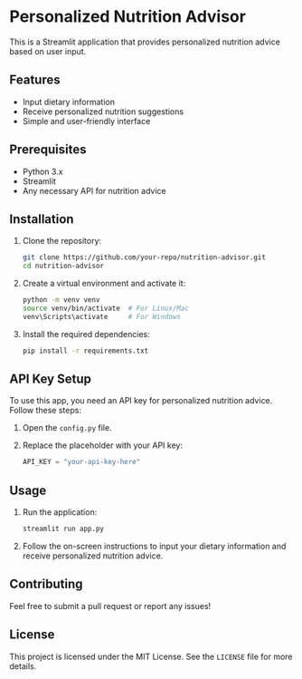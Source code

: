 # Personalized Nutrition Advisor

This is a Streamlit application that provides personalized nutrition advice based on user input. 

## Features
- Input dietary information
- Receive personalized nutrition suggestions
- Simple and user-friendly interface

## Prerequisites

- Python 3.x
- Streamlit
- Any necessary API for nutrition advice

## Installation

1. Clone the repository:

    ```bash
    git clone https://github.com/your-repo/nutrition-advisor.git
    cd nutrition-advisor
    ```

2. Create a virtual environment and activate it:

    ```bash
    python -m venv venv
    source venv/bin/activate  # For Linux/Mac
    venv\Scripts\activate     # For Windows
    ```

3. Install the required dependencies:

    ```bash
    pip install -r requirements.txt
    ```

## API Key Setup

To use this app, you need an API key for personalized nutrition advice. Follow these steps:

1. Open the `config.py` file.
2. Replace the placeholder with your API key:

    ```python
    API_KEY = "your-api-key-here"
    ```

## Usage

1. Run the application:

    ```bash
    streamlit run app.py
    ```

2. Follow the on-screen instructions to input your dietary information and receive personalized nutrition advice.

## Contributing

Feel free to submit a pull request or report any issues!

## License

This project is licensed under the MIT License. See the `LICENSE` file for more details.

